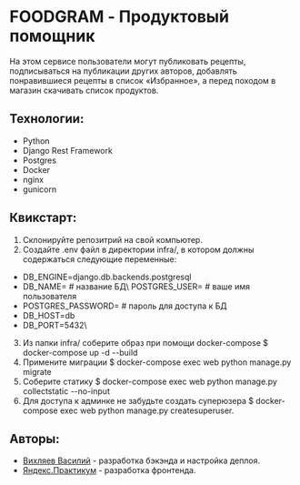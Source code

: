 # FOODGRAM - Продуктовый помощник
На этом сервисе пользователи могут публиковать рецепты, подписываться на публикации других авторов, добавлять понравившиеся рецепты в список «Избранное», а перед походом в магазин скачивать список продуктов.

## Технологии:
- Python
- Django Rest Framework
- Postgres
- Docker
- nginx
- gunicorn

## Квикстарт:
1) Склонируйте репозитрий на свой компьютер.
2) Создайте .env файл в директории infra/, в котором должны содержаться следующие переменные:
- DB_ENGINE=django.db.backends.postgresql
- DB_NAME= # название БД\ POSTGRES_USER= # ваше имя пользователя
- POSTGRES_PASSWORD= # пароль для доступа к БД
- DB_HOST=db
- DB_PORT=5432\
3) Из папки infra/ соберите образ при помощи docker-compose $ docker-compose up -d --build
4) Примените миграции $ docker-compose exec web python manage.py migrate
5) Соберите статику $ docker-compose exec web python manage.py collectstatic --no-input
6) Для доступа к админке не забудьте создать суперюзера $ docker-compose exec web python manage.py createsuperuser.

## Авторы: 
- [Вихляев Василий](https://github.com/BasilVik) - разработка бэкэнда и настройка деплоя. 
- [Яндекс.Практикум](https://github.com/yandex-praktikum) - разработка фронтенда.
